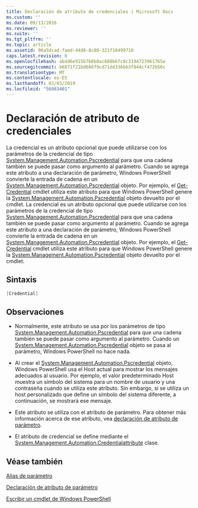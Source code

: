 ```yaml
---
title: Declaración de atributo de credenciales | Microsoft Docs
ms.custom: ''
ms.date: 09/13/2016
ms.reviewer: ''
ms.suite: ''
ms.tgt_pltfrm: ''
ms.topic: article
ms.assetid: 96a5dcad-faed-44d8-8c80-321f10499710
caps.latest.revision: 6
ms.openlocfilehash: abdd6e915b768b8ac688b6fc8c3194723961765e
ms.sourcegitcommit: b6871f21bd666f9cd71dd336bb3f844cf472b56c
ms.translationtype: MT
ms.contentlocale: es-ES
ms.lasthandoff: 02/03/2019
ms.locfileid: "56863401"
---
```

# <a name="credential-attribute-declaration"></a>Declaración de atributo de credenciales

La credencial es un atributo opcional que puede utilizarse con los parámetros de la credencial de tipo [System.Management.Automation.Pscredential](/dotnet/api/System.Management.Automation.PSCredential) para que una cadena también se puede pasar como argumento al parámetro. Cuando se agrega este atributo a una declaración de parámetro, Windows PowerShell convierte la entrada de cadena en un [System.Management.Automation.Pscredential](/dotnet/api/System.Management.Automation.PSCredential) objeto. Por ejemplo, el [Get-Credential](/powershell/module/Microsoft.PowerShell.Security/Get-Credential) cmdlet utiliza este atributo para que Windows PowerShell genere la [System.Management.Automation.Pscredential](/dotnet/api/System.Management.Automation.PSCredential) objeto devuelto por el cmdlet.
La credencial es un atributo opcional que puede utilizarse con los parámetros de la credencial de tipo [System.Management.Automation.Pscredential](/dotnet/api/System.Management.Automation.PSCredential) para que una cadena también se puede pasar como argumento al parámetro. Cuando se agrega este atributo a una declaración de parámetro, Windows PowerShell convierte la entrada de cadena en un [System.Management.Automation.Pscredential](/dotnet/api/System.Management.Automation.PSCredential) objeto. Por ejemplo, el [Get-Credential](/powershell/module/Microsoft.PowerShell.Security/Get-Credential) cmdlet utiliza este atributo para que Windows PowerShell genere la [System.Management.Automation.Pscredential](/dotnet/api/System.Management.Automation.PSCredential) objeto devuelto por el cmdlet.

## <a name="syntax"></a>Sintaxis

```csharp
[Credential]
```

## <a name="remarks"></a>Observaciones

- Normalmente, este atributo se usa por los parámetros de tipo [System.Management.Automation.Pscredential](/dotnet/api/System.Management.Automation.PSCredential) para que una cadena también se puede pasar como argumento al parámetro. Cuando un [System.Management.Automation.Pscredential](/dotnet/api/System.Management.Automation.PSCredential) objeto se pasa al parámetro, Windows PowerShell no hace nada.

- Al crear el [System.Management.Automation.Pscredential](/dotnet/api/System.Management.Automation.PSCredential) objeto, Windows PowerShell usa el Host actual para mostrar los mensajes adecuados al usuario. Por ejemplo, el valor predeterminado Host muestra un símbolo del sistema para un nombre de usuario y una contraseña cuando se utiliza este atributo. Sin embargo, si se utiliza un host personalizado que define un símbolo del sistema diferente, a continuación, se mostrará ese mensaje.

- Este atributo se utiliza con el atributo de parámetro. Para obtener más información acerca de ese atributo, vea [declaración de atributo de parámetro](./parameter-attribute-declaration.md).

- El atributo de credencial se define mediante el [System.Management.Automation.Credentialattribute](/dotnet/api/System.Management.Automation.CredentialAttribute) clase.

## <a name="see-also"></a>Véase también

[Alias de parámetro](./parameter-aliases.md)

[Declaración de atributo de parámetro](./parameter-attribute-declaration.md)

[Escribir un cmdlet de Windows PowerShell](./writing-a-windows-powershell-cmdlet.md)
